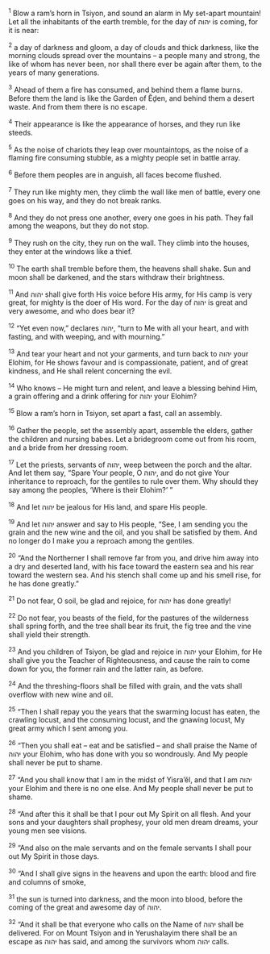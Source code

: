 <sup>1</sup> Blow a ram’s horn in Tsiyon, and sound an alarm in My set-apart mountain! Let all the inhabitants of the earth tremble, for the day of יהוה is coming, for it is near:

<sup>2</sup> a day of darkness and gloom, a day of clouds and thick darkness, like the morning clouds spread over the mountains – a people many and strong, the like of whom has never been, nor shall there ever be again after them, to the years of many generations.

<sup>3</sup> Ahead of them a fire has consumed, and behind them a flame burns. Before them the land is like the Garden of Ĕḏen, and behind them a desert waste. And from them there is no escape.

<sup>4</sup> Their appearance is like the appearance of horses, and they run like steeds.

<sup>5</sup> As the noise of chariots they leap over mountaintops, as the noise of a flaming fire consuming stubble, as a mighty people set in battle array.

<sup>6</sup> Before them peoples are in anguish, all faces become flushed.

<sup>7</sup> They run like mighty men, they climb the wall like men of battle, every one goes on his way, and they do not break ranks.

<sup>8</sup> And they do not press one another, every one goes in his path. They fall among the weapons, but they do not stop.

<sup>9</sup> They rush on the city, they run on the wall. They climb into the houses, they enter at the windows like a thief.

<sup>10</sup> The earth shall tremble before them, the heavens shall shake. Sun and moon shall be darkened, and the stars withdraw their brightness.

<sup>11</sup> And יהוה shall give forth His voice before His army, for His camp is very great, for mighty is the doer of His word. For the day of יהוה is great and very awesome, and who does bear it?

<sup>12</sup> “Yet even now,” declares יהוה, “turn to Me with all your heart, and with fasting, and with weeping, and with mourning.”

<sup>13</sup> And tear your heart and not your garments, and turn back to יהוה your Elohim, for He shows favour and is compassionate, patient, and of great kindness, and He shall relent concerning the evil.

<sup>14</sup> Who knows – He might turn and relent, and leave a blessing behind Him, a grain offering and a drink offering for יהוה your Elohim?

<sup>15</sup> Blow a ram’s horn in Tsiyon, set apart a fast, call an assembly.

<sup>16</sup> Gather the people, set the assembly apart, assemble the elders, gather the children and nursing babes. Let a bridegroom come out from his room, and a bride from her dressing room.

<sup>17</sup> Let the priests, servants of יהוה, weep between the porch and the altar. And let them say, “Spare Your people, O יהוה, and do not give Your inheritance to reproach, for the gentiles to rule over them. Why should they say among the peoples, ‘Where is their Elohim?’ ”

<sup>18</sup> And let יהוה be jealous for His land, and spare His people.

<sup>19</sup> And let יהוה answer and say to His people, “See, I am sending you the grain and the new wine and the oil, and you shall be satisfied by them. And no longer do I make you a reproach among the gentiles.

<sup>20</sup> “And the Northerner I shall remove far from you, and drive him away into a dry and deserted land, with his face toward the eastern sea and his rear toward the western sea. And his stench shall come up and his smell rise, for he has done greatly.”

<sup>21</sup> Do not fear, O soil, be glad and rejoice, for יהוה has done greatly!

<sup>22</sup> Do not fear, you beasts of the field, for the pastures of the wilderness shall spring forth, and the tree shall bear its fruit, the fig tree and the vine shall yield their strength.

<sup>23</sup> And you children of Tsiyon, be glad and rejoice in יהוה your Elohim, for He shall give you the Teacher of Righteousness, and cause the rain to come down for you, the former rain and the latter rain, as before.

<sup>24</sup> And the threshing-floors shall be filled with grain, and the vats shall overflow with new wine and oil.

<sup>25</sup> “Then I shall repay you the years that the swarming locust has eaten, the crawling locust, and the consuming locust, and the gnawing locust, My great army which I sent among you.

<sup>26</sup> “Then you shall eat – eat and be satisfied – and shall praise the Name of יהוה your Elohim, who has done with you so wondrously. And My people shall never be put to shame.

<sup>27</sup> “And you shall know that I am in the midst of Yisra’ĕl, and that I am יהוה your Elohim and there is no one else. And My people shall never be put to shame.

<sup>28</sup> “And after this it shall be that I pour out My Spirit on all flesh. And your sons and your daughters shall prophesy, your old men dream dreams, your young men see visions.

<sup>29</sup> “And also on the male servants and on the female servants I shall pour out My Spirit in those days.

<sup>30</sup> “And I shall give signs in the heavens and upon the earth: blood and fire and columns of smoke,

<sup>31</sup> the sun is turned into darkness, and the moon into blood, before the coming of the great and awesome day of יהוה.

<sup>32</sup> “And it shall be that everyone who calls on the Name of יהוה shall be delivered. For on Mount Tsiyon and in Yerushalayim there shall be an escape as יהוה has said, and among the survivors whom יהוה calls.

